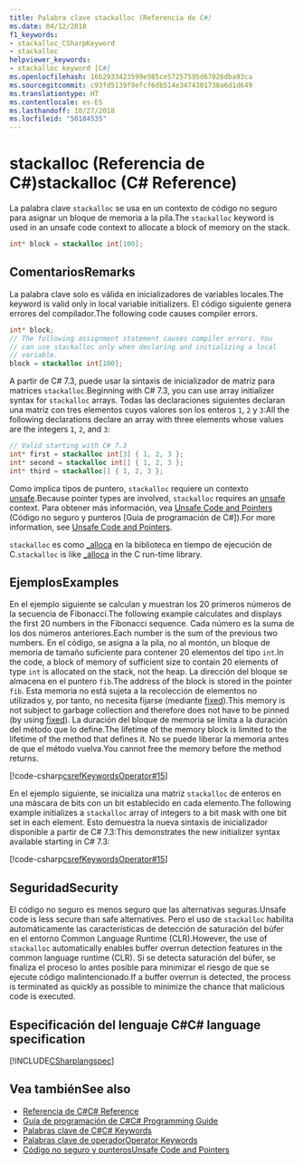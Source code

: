 ```yaml
---
title: Palabra clave stackalloc (Referencia de C#)
ms.date: 04/12/2018
f1_keywords:
- stackalloc_CSharpKeyword
- stackalloc
helpviewer_keywords:
- stackalloc keyword [C#]
ms.openlocfilehash: 16b2933423599e985ce57257595d67026dba93ca
ms.sourcegitcommit: c93fd5139f9efcf6db514e3474301738a6d1d649
ms.translationtype: HT
ms.contentlocale: es-ES
ms.lasthandoff: 10/27/2018
ms.locfileid: "50184535"
---
```

# <a name="stackalloc-c-reference"></a><span data-ttu-id="deb86-102">stackalloc (Referencia de C#)</span><span class="sxs-lookup"><span data-stu-id="deb86-102">stackalloc (C# Reference)</span></span>

<span data-ttu-id="deb86-103">La palabra clave `stackalloc` se usa en un contexto de código no seguro para asignar un bloque de memoria a la pila.</span><span class="sxs-lookup"><span data-stu-id="deb86-103">The `stackalloc` keyword is used in an unsafe code context to allocate a block of memory on the stack.</span></span>

```csharp
int* block = stackalloc int[100];
```

## <a name="remarks"></a><span data-ttu-id="deb86-104">Comentarios</span><span class="sxs-lookup"><span data-stu-id="deb86-104">Remarks</span></span>

<span data-ttu-id="deb86-105">La palabra clave solo es válida en inicializadores de variables locales.</span><span class="sxs-lookup"><span data-stu-id="deb86-105">The keyword is valid only in local variable initializers.</span></span> <span data-ttu-id="deb86-106">El código siguiente genera errores del compilador.</span><span class="sxs-lookup"><span data-stu-id="deb86-106">The following code causes compiler errors.</span></span>

```csharp
int* block;
// The following assignment statement causes compiler errors. You
// can use stackalloc only when declaring and initializing a local
// variable.
block = stackalloc int[100];
```

<span data-ttu-id="deb86-107">A partir de C# 7.3, puede usar la sintaxis de inicializador de matriz para matrices `stackalloc`.</span><span class="sxs-lookup"><span data-stu-id="deb86-107">Beginning with C# 7.3, you can use array initializer syntax for `stackalloc` arrays.</span></span> <span data-ttu-id="deb86-108">Todas las declaraciones siguientes declaran una matriz con tres elementos cuyos valores son los enteros `1`, `2` y `3`:</span><span class="sxs-lookup"><span data-stu-id="deb86-108">All the following declarations declare an array with three elements whose values are the integers `1`, `2`, and `3`:</span></span>

```csharp
// Valid starting with C# 7.3
int* first = stackalloc int[3] { 1, 2, 3 };
int* second = stackalloc int[] { 1, 2, 3 };
int* third = stackalloc[] { 1, 2, 3 };
```

<span data-ttu-id="deb86-109">Como implica tipos de puntero, `stackalloc` requiere un contexto [unsafe](unsafe.md).</span><span class="sxs-lookup"><span data-stu-id="deb86-109">Because pointer types are involved, `stackalloc` requires an [unsafe](unsafe.md) context.</span></span> <span data-ttu-id="deb86-110">Para obtener más información, vea [Unsafe Code and Pointers](../../programming-guide/unsafe-code-pointers/index.md) (Código no seguro y punteros [Guía de programación de C#]).</span><span class="sxs-lookup"><span data-stu-id="deb86-110">For more information, see [Unsafe Code and Pointers](../../programming-guide/unsafe-code-pointers/index.md).</span></span>

<span data-ttu-id="deb86-111">`stackalloc` es como [_alloca](/cpp/c-runtime-library/reference/alloca) en la biblioteca en tiempo de ejecución de C.</span><span class="sxs-lookup"><span data-stu-id="deb86-111">`stackalloc` is like [_alloca](/cpp/c-runtime-library/reference/alloca) in the C run-time library.</span></span>

## <a name="examples"></a><span data-ttu-id="deb86-112">Ejemplos</span><span class="sxs-lookup"><span data-stu-id="deb86-112">Examples</span></span>

<span data-ttu-id="deb86-113">En el ejemplo siguiente se calculan y muestran los 20 primeros números de la secuencia de Fibonacci.</span><span class="sxs-lookup"><span data-stu-id="deb86-113">The following example calculates and displays the first 20 numbers in the Fibonacci sequence.</span></span> <span data-ttu-id="deb86-114">Cada número es la suma de los dos números anteriores.</span><span class="sxs-lookup"><span data-stu-id="deb86-114">Each number is the sum of the previous two numbers.</span></span> <span data-ttu-id="deb86-115">En el código, se asigna a la pila, no al montón, un bloque de memoria de tamaño suficiente para contener 20 elementos del tipo `int`.</span><span class="sxs-lookup"><span data-stu-id="deb86-115">In the code, a block of memory of sufficient size to contain 20 elements of type `int` is allocated on the stack, not the heap.</span></span> <span data-ttu-id="deb86-116">La dirección del bloque se almacena en el puntero `fib`.</span><span class="sxs-lookup"><span data-stu-id="deb86-116">The address of the block is stored in the pointer `fib`.</span></span> <span data-ttu-id="deb86-117">Esta memoria no está sujeta a la recolección de elementos no utilizados y, por tanto, no necesita fijarse (mediante [fixed](fixed-statement.md)).</span><span class="sxs-lookup"><span data-stu-id="deb86-117">This memory is not subject to garbage collection and therefore does not have to be pinned (by using [fixed](fixed-statement.md)).</span></span> <span data-ttu-id="deb86-118">La duración del bloque de memoria se limita a la duración del método que lo define.</span><span class="sxs-lookup"><span data-stu-id="deb86-118">The lifetime of the memory block is limited to the lifetime of the method that defines it.</span></span> <span data-ttu-id="deb86-119">No se puede liberar la memoria antes de que el método vuelva.</span><span class="sxs-lookup"><span data-stu-id="deb86-119">You cannot free the memory before the method returns.</span></span>

[!code-csharp[csrefKeywordsOperator#15](~/samples/snippets/csharp/keywords/StackAllocExamples.cs#1)]

<span data-ttu-id="deb86-120">En el ejemplo siguiente, se inicializa una matriz `stackalloc` de enteros en una máscara de bits con un bit establecido en cada elemento.</span><span class="sxs-lookup"><span data-stu-id="deb86-120">The following example initializes a `stackalloc` array of integers to a bit mask with one bit set in each element.</span></span> <span data-ttu-id="deb86-121">Esto demuestra la nueva sintaxis de inicializador disponible a partir de C# 7.3:</span><span class="sxs-lookup"><span data-stu-id="deb86-121">This demonstrates the new initializer syntax available starting in C# 7.3:</span></span>

[!code-csharp[csrefKeywordsOperator#15](~/samples/snippets/csharp/keywords/StackAllocExamples.cs#2)]

## <a name="security"></a><span data-ttu-id="deb86-122">Seguridad</span><span class="sxs-lookup"><span data-stu-id="deb86-122">Security</span></span>

<span data-ttu-id="deb86-123">El código no seguro es menos seguro que las alternativas seguras.</span><span class="sxs-lookup"><span data-stu-id="deb86-123">Unsafe code is less secure than safe alternatives.</span></span> <span data-ttu-id="deb86-124">Pero el uso de `stackalloc` habilita automáticamente las características de detección de saturación del búfer en el entorno Common Language Runtime (CLR).</span><span class="sxs-lookup"><span data-stu-id="deb86-124">However, the use of `stackalloc` automatically enables buffer overrun detection features in the common language runtime (CLR).</span></span> <span data-ttu-id="deb86-125">Si se detecta saturación del búfer, se finaliza el proceso lo antes posible para minimizar el riesgo de que se ejecute código malintencionado.</span><span class="sxs-lookup"><span data-stu-id="deb86-125">If a buffer overrun is detected, the process is terminated as quickly as possible to minimize the chance that malicious code is executed.</span></span>

## <a name="c-language-specification"></a><span data-ttu-id="deb86-126">Especificación del lenguaje C#</span><span class="sxs-lookup"><span data-stu-id="deb86-126">C# language specification</span></span>

 [!INCLUDE[CSharplangspec](~/includes/csharplangspec-md.md)]

## <a name="see-also"></a><span data-ttu-id="deb86-127">Vea también</span><span class="sxs-lookup"><span data-stu-id="deb86-127">See also</span></span>

- [<span data-ttu-id="deb86-128">Referencia de C#</span><span class="sxs-lookup"><span data-stu-id="deb86-128">C# Reference</span></span>](../../../csharp/language-reference/index.md)
- [<span data-ttu-id="deb86-129">Guía de programación de C#</span><span class="sxs-lookup"><span data-stu-id="deb86-129">C# Programming Guide</span></span>](../../../csharp/programming-guide/index.md)
- [<span data-ttu-id="deb86-130">Palabras clave de C#</span><span class="sxs-lookup"><span data-stu-id="deb86-130">C# Keywords</span></span>](../../../csharp/language-reference/keywords/index.md)
- [<span data-ttu-id="deb86-131">Palabras clave de operador</span><span class="sxs-lookup"><span data-stu-id="deb86-131">Operator Keywords</span></span>](../../../csharp/language-reference/keywords/operator-keywords.md)
- [<span data-ttu-id="deb86-132">Código no seguro y punteros</span><span class="sxs-lookup"><span data-stu-id="deb86-132">Unsafe Code and Pointers</span></span>](../../../csharp/programming-guide/unsafe-code-pointers/index.md)
